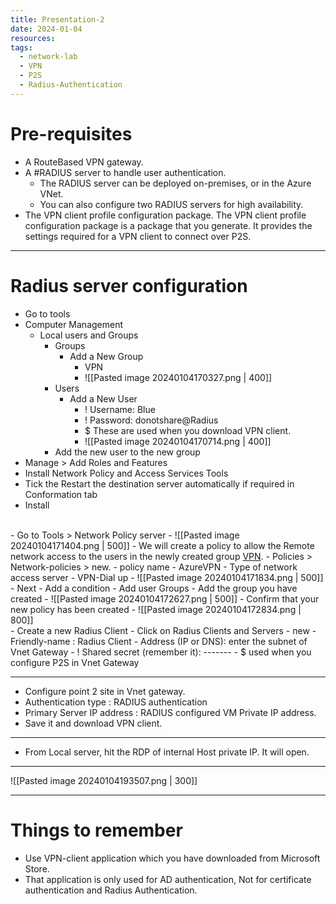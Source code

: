```yaml
---
title: Presentation-2
date: 2024-01-04
resources: 
tags:
  - network-lab
  - VPN
  - P2S
  - Radius-Authentication
---
```

# Pre-requisites

- A RouteBased VPN gateway.
- A #RADIUS server to handle user authentication.
	- The RADIUS server can be deployed on-premises, or in the Azure VNet.
	- You can also configure two RADIUS servers for high availability.
- The VPN client profile configuration package. The VPN client profile configuration package is a package that you generate. It provides the settings required for a VPN client to connect over P2S.

---
# Radius server configuration

- Go to tools
- Computer Management
	- Local users and Groups
		- Groups
			- Add a New Group
				- VPN
				- ![[Pasted image 20240104170327.png | 400]]
		- Users
			- Add a New User
				- ! Username: Blue
				- ! Password: donotshare@Radius
				- $ These are used when you download VPN client.
				- ![[Pasted image 20240104170714.png | 400]]
		- Add the new user to the new group
- Manage > Add Roles and Features
- Install Network Policy and Access Services Tools
- Tick the Restart the destination server automatically if required in Conformation tab
- Install
<br>
- Go to Tools > Network Policy server
- ![[Pasted image 20240104171404.png | 500]]
- We will create a policy to allow the Remote network access to the users in the newly created group <u>VPN</u>.
- Policies > Network-policies > new.
	- policy name - AzureVPN
	- Type of network access server - VPN-Dial up
	- ![[Pasted image 20240104171834.png | 500]]
	- Next
- Add a condition
	- Add user Groups
		- Add the group you have created
- ![[Pasted image 20240104172627.png | 500]]
- Confirm that your new policy has been created
- ![[Pasted image 20240104172834.png | 800]]
<br>
- Create a new Radius Client
	- Click on Radius Clients and Servers
	- new
	- Friendly-name : Radius Client
	- Address (IP or DNS): enter the subnet of Vnet Gateway
	- ! Shared secret (remember it): -------
	- $ used when you configure P2S in Vnet Gateway

---

- Configure point 2 site in Vnet gateway.
- Authentication type : RADIUS authentication
- Primary Server IP address : RADIUS configured VM Private IP address.
- Save it and download VPN client.

---

- From Local server, hit the RDP of internal Host private IP. It will open.

---
![[Pasted image 20240104193507.png | 300]]

---
# Things to remember

- Use VPN-client application which you have downloaded from Microsoft Store.
- That application is only used for AD authentication, Not for certificate authentication and Radius Authentication.